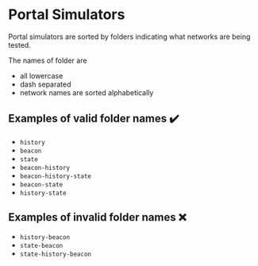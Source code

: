 # Portal Simulators
Portal simulators are sorted by folders indicating what networks are being tested.

The names of folder are
- all lowercase
- dash separated
- network names are sorted alphabetically

## Examples of valid folder names :heavy_check_mark: 
- ``history``
- ``beacon``
- ``state``
- ``beacon-history``
- ``beacon-history-state``
- ``beacon-state``
- ``history-state``

## Examples of invalid folder names :x: 
- ``history-beacon``
- ``state-beacon``
- ``state-history-beacon``
